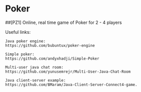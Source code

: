 # Poker
##[PZ1] Online, real time game of Poker for 2 - 4 players

Useful links:
```
Java poker engine:
https://github.com/bubuntux/poker-engine

Simple poker:
https://github.com/andyxhadji/Simple-Poker

Multi-user java chat room:
https://github.com/yunusemrejr/Multi-User-Java-Chat-Room

Java client-server example:
https://github.com/BMaram/Java-Client-Server-Connect4-game.
```
